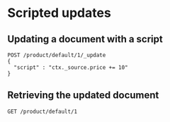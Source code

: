 # Scripted updates

## Updating a document with a script

```
POST /product/default/1/_update
{
  "script" : "ctx._source.price += 10"
}
```

## Retrieving the updated document

```
GET /product/default/1
```